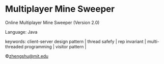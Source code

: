 Multiplayer Mine Sweeper
===========

Online Multiplayer Mine Sweeper (Version 2.0)

Language: Java

keywords: client-server design pattern | thread safefy | rep invariant | multi-threaded programming | visitor pattern |

&copy;zhengshu@mit.edu
